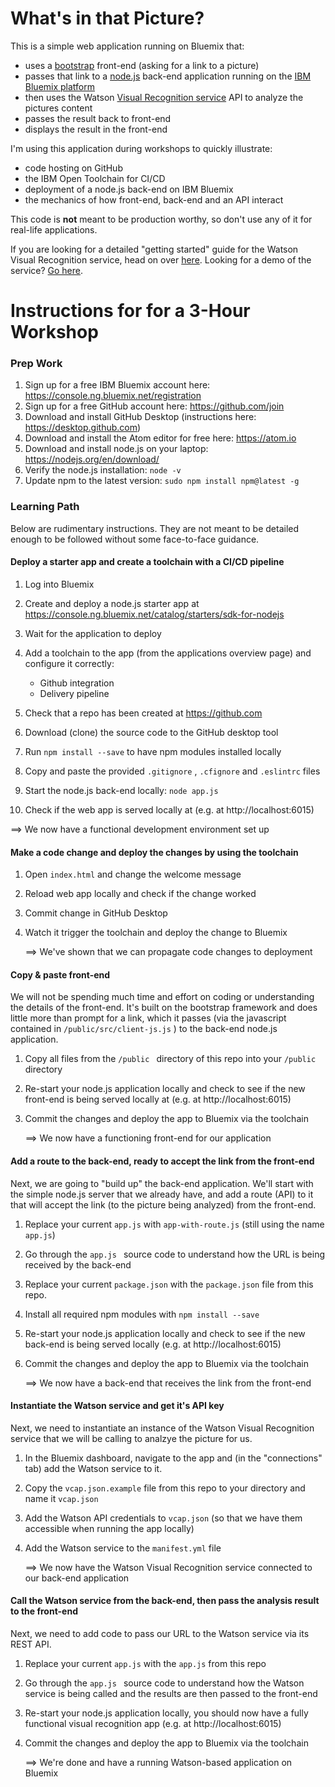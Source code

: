 # What's in that Picture?

This is a simple web application running on Bluemix that:

- uses a [bootstrap](https://v4-alpha.getbootstrap.com/) front-end (asking for a link to a picture)
- passes that link to a [node.js](https://nodejs.org/en/) back-end application running on the [IBM Bluemix platform](https://www.ibm.com/cloud-computing/bluemix/)
- then uses the Watson [Visual Recognition service](https://www.ibm.com/watson/developercloud/doc/visual-recognition/index.html) API to analyze the pictures content
- passes the result back to front-end
- displays the result in the front-end

I'm using this application during workshops to quickly illustrate:

- code hosting on GitHub
- the IBM Open Toolchain for CI/CD
- deployment of a node.js back-end on IBM Bluemix
- the mechanics of how front-end, back-end and an API interact

This code is **not** meant to be production worthy, so don't use any of it for real-life applications.

If you are looking for a detailed "getting started" guide for the Watson Visual Recognition service, head on over [here](https://www.ibm.com/watson/developercloud/doc/visual-recognition/getting-started.html). Looking for a demo of the service? [Go here](https://visual-recognition-demo.mybluemix.net/).

# Instructions for for a 3-Hour Workshop

### Prep Work

1. Sign up for a free IBM Bluemix account here: https://console.ng.bluemix.net/registration
2. Sign up for a free GitHub account here: https://github.com/join
3. Download and install GitHub Desktop (instructions here: https://desktop.github.com)
4. Download and install the Atom editor for free here: https://atom.io
5. Download and install node.js on your laptop: https://nodejs.org/en/download/
6. Verify the node.js installation: `node -v`
7. Update npm to the latest version: `sudo npm install npm@latest -g`

### Learning Path

Below are rudimentary instructions. They are not meant to be detailed enough to be followed without some face-to-face guidance.

#### Deploy a starter app and create a toolchain with a CI/CD pipeline

1. Log into Bluemix

2. Create and deploy a node.js starter app at https://console.ng.bluemix.net/catalog/starters/sdk-for-nodejs

3. Wait for the application to deploy

4. Add a toolchain to the app (from the applications overview page) and configure it correctly:

   - Github integration
   - Delivery pipeline

5. Check that a repo has been created at https://github.com

6. Download (clone) the source code to the GitHub desktop tool

7. Run `npm install --save` to have npm modules installed locally

8. Copy and paste the provided `.gitignore` , `.cfignore` and `.eslintrc` files

9. Start the node.js back-end locally: `node app.js`

10. Check if the web app is served locally at (e.g. at http://localhost:6015)

   ==> We now have a functional development environment set up

#### Make a code change and deploy the changes by using the toolchain

1. Open `index.html` and change the welcome message

2. Reload web app locally and check if the change worked

3. Commit change in GitHub Desktop

4. Watch it trigger the toolchain and deploy the change to Bluemix

   ==> We've shown that we can propagate code changes to deployment

#### Copy & paste front-end

We will not be spending much time and effort on coding or understanding the details of the front-end. It's built on the bootstrap framework and does little more than prompt for a link, which it passes (via the javascript contained in `/public/src/client-js.js` ) to the back-end node.js application.

1. Copy all files from the `/public ` directory of this repo into your `/public` directory
2. Re-start your node.js application locally and check to see if the new front-end is being served locally at (e.g. at http://localhost:6015)
3. Commit the changes and deploy the app to Bluemix via the toolchain

   ​==> We now have a functioning front-end for our application

#### Add a route to the back-end, ready to accept the link from the front-end

Next, we are going to "build up" the back-end application. We'll start with the simple node.js server that we already have, and add a route (API) to it that will accept the link (to the picture being analyzed) from the front-end.

1. Replace your current `app.js` with `app-with-route.js` (still using the name `app.js`)

2. Go through the `app.js ` source code to understand how the URL is being received by the back-end

3. Replace your current `package.json` with the `package.json` file from this repo.

4. Install all required npm modules with `npm install --save` 

5. Re-start your node.js application locally and check to see if the new back-end is being served locally (e.g. at http://localhost:6015)

6. Commit the changes and deploy the app to Bluemix via the toolchain

   ==> We now have a back-end that receives the link from the front-end

#### Instantiate the Watson service and get it's API key

Next, we need to instantiate an instance of the Watson Visual Recognition service that we will be calling to analzye the picture for us.

1. In the Bluemix dashboard, navigate to the app and (in the "connections" tab) add the Watson service to it.

2. Copy the `vcap.json.example` file from this repo to your directory and name it `vcap.json`

3.  Add the Watson API credentials to `vcap.json` (so that we have them accessible when running the app locally)

4. Add the Watson service to the `manifest.yml` file

   ==> We now have the Watson Visual Recognition service connected to our back-end application

#### Call the Watson service from the back-end, then pass the analysis result to the front-end

Next, we need to add code to pass our URL to the Watson service via its REST API. 

1. Replace your current `app.js` with the `app.js` from this repo

2. Go through the `app.js ` source code to understand how the Watson service is being called and the results are then passed to the front-end

3. Re-start your node.js application locally, you should now have a fully functional visual recognition app (e.g. at http://localhost:6015)

4. Commit the changes and deploy the app to Bluemix via the toolchain

   ==> We're done and have a running Watson-based application on Bluemix



